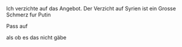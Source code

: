 Ich verzichte auf das Angebot.
Der Verzicht auf Syrien ist ein Grosse Schmerz fur Putin 

Pass auf


als ob es das nicht gäbe 
